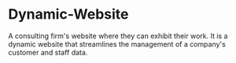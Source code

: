 # Dynamic-Website
 
 A consulting firm's website where they can exhibit their work. It is a dynamic website that streamlines the management of a company's customer and staff data.
 
